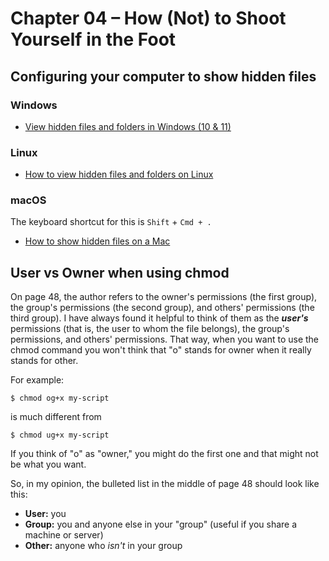 # Chapter 04 – How (Not) to Shoot Yourself in the Foot

## Configuring your computer to show hidden files

### Windows

- [View hidden files and folders in Windows (10 & 11)](https://support.microsoft.com/en-us/windows/view-hidden-files-and-folders-in-windows-97fbc472-c603-9d90-91d0-1166d1d9f4b5#WindowsVersion=Windows_11)

### Linux

- [How to view hidden files and folders on Linux](https://www.makeuseof.com/view-hidden-files-and-folders-linux/)

### macOS

The keyboard shortcut for this is `Shift` + `Cmd + .`

- [How to show hidden files on a Mac](https://www.macworld.com/article/671158/how-to-show-hidden-files-on-a-mac.html)


## User vs Owner when using chmod

On page 48, the author refers to the owner's permissions (the first group),
the group's permissions (the second group), and others' permissions (the third group). I have always
found it helpful to think of them as the **_user's_** permissions (that is, the user to whom the file belongs),
the group's permissions, and others' permissions. That way, when you want to use the chmod command you
won't think that "o" stands for owner when it really stands for other.

For example:

```
$ chmod og+x my-script
```

is much different from

```
$ chmod ug+x my-script
```

If you think of "o" as "owner," you might do the first one and that might not be what you want.

So, in my opinion, the bulleted list in the middle of page 48 should look like this:

- **User:** you
- **Group:** you and anyone else in your "group" (useful if you share a machine or server)
- **Other:** anyone who _isn't_ in your group
